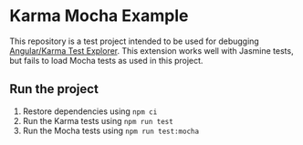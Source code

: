 # Karma Mocha Example

This repository is a test project intended to be used for debugging [Angular/Karma Test Explorer](https://github.com/Raagh/angular-karma_test-explorer). This extension works well with Jasmine tests, but fails to load Mocha tests as used in this project.

## Run the project

1. Restore dependencies using `npm ci`
2. Run the Karma tests using `npm run test`
3. Run the Mocha tests using `npm run test:mocha`
